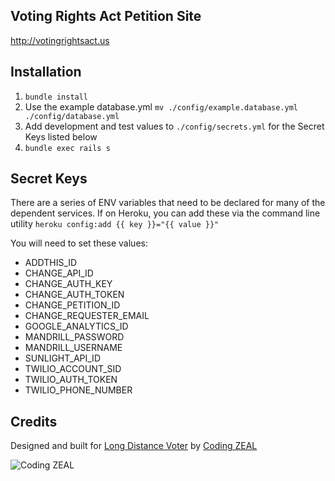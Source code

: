 ## Voting Rights Act Petition Site

http://votingrightsact.us

Installation
------
1. `bundle install`
2. Use the example database.yml `mv ./config/example.database.yml ./config/database.yml`
3. Add development and test values to `./config/secrets.yml` for the Secret Keys listed below
3. `bundle exec rails s`

Secret Keys
-----
There are a series of ENV variables that need to be declared for many of the dependent services.  If on Heroku, you can add these via the command line utility `heroku config:add {{ key }}="{{ value }}"`

You will need to set these values:
* ADDTHIS_ID
* CHANGE_API_ID
* CHANGE_AUTH_KEY
* CHANGE_AUTH_TOKEN
* CHANGE_PETITION_ID
* CHANGE_REQUESTER_EMAIL
* GOOGLE_ANALYTICS_ID
* MANDRILL_PASSWORD
* MANDRILL_USERNAME
* SUNLIGHT_API_ID
* TWILIO_ACCOUNT_SID
* TWILIO_AUTH_TOKEN
* TWILIO_PHONE_NUMBER

Credits
------
Designed and built for [Long Distance Voter](http://longdistancevoter.org) by [Coding ZEAL](http://codingzeal.com)

![Coding ZEAL](https://googledrive.com/host/0B3TWa6M1MsWeWmxRZWhscllwTzA/ZEAL-logo-final-150.png)
